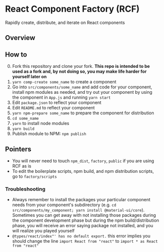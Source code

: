 # React Component Factory (RCF)

Rapidly create, distribute, and iterate on React components

## Overview

## How to

0. Fork this repository and clone your fork. **This repo is intended to be used as a fork and, by not doing so, you may make life harder for yourself later on**
1. `yarn comp-create some_name` to create a component
2. Go into `src/components/some_name` and add code for your component, install npm modules as needed, and try out your component by using the component in `App.js` and running `yarn start`
3. Edit `package.json` to reflect your component
4. Edit `README.md` to reflect your component
5. `yarn npm-prepare some_name` to prepare the component for distribution
6. `cd some_name`
7. `yarn` to install node modules
8. `yarn build`
9. Publish module to NPM: `npm publish`

## Pointers

- You will never need to touch `npm_dist`, `factory`, `public` if you are using RCF as is
- To edit the boilerplate scripts, npm build, and npm distribution scripts, go to `factory/scripts`

### Troubleshooting

- Always remember to install the packages your particular component needs from your component's subdirectory (e.g. `cd src/components/my_component; yarn install @material-ui/core`). Sometimes you can get away with not installing those packages during the component development phase but during the npm build/distribution phase, you will receive an error saying package not installed, and you will realize you played yourself
- `@types/react/index"' has no default export.` this error implies you should change the line `import React from "react"` to `import * as React from "react"`

